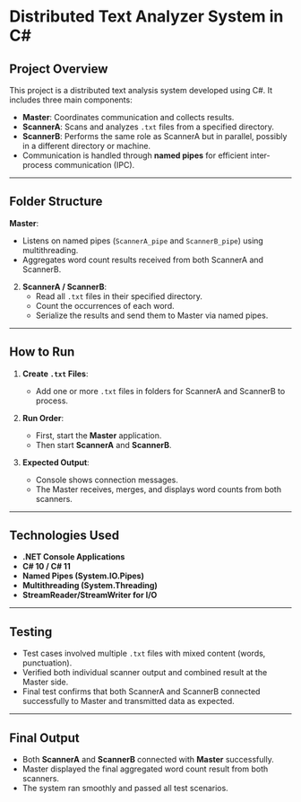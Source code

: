 # Distributed Text Analyzer System in C#

##  Project Overview

This project is a distributed text analysis system developed using C#. It includes three main components:

- **Master**: Coordinates communication and collects results.
- **ScannerA**: Scans and analyzes `.txt` files from a specified directory.
- **ScannerB**: Performs the same role as ScannerA but in parallel, possibly in a different directory or machine.
- Communication is handled through **named pipes** for efficient inter-process communication (IPC).

---

##  Folder Structure

**Master**:
   - Listens on named pipes (`ScannerA_pipe` and `ScannerB_pipe`) using multithreading.
   - Aggregates word count results received from both ScannerA and ScannerB.

2. **ScannerA / ScannerB**:
   - Read all `.txt` files in their specified directory.
   - Count the occurrences of each word.
   - Serialize the results and send them to Master via named pipes.

---

##  How to Run

1. **Create `.txt` Files**:
   - Add one or more `.txt` files in folders for ScannerA and ScannerB to process.

2. **Run Order**:
   - First, start the **Master** application.
   - Then start **ScannerA** and **ScannerB**.

3. **Expected Output**:
   - Console shows connection messages.
   - The Master receives, merges, and displays word counts from both scanners.

---

##  Technologies Used

- **.NET Console Applications**
- **C# 10 / C# 11**
- **Named Pipes (System.IO.Pipes)**
- **Multithreading (System.Threading)**
- **StreamReader/StreamWriter for I/O**

---

##  Testing

- Test cases involved multiple `.txt` files with mixed content (words, punctuation).
- Verified both individual scanner output and combined result at the Master side.
- Final test confirms that both ScannerA and ScannerB connected successfully to Master and transmitted data as expected.

---

##  Final Output

- Both **ScannerA** and **ScannerB** connected with **Master** successfully.
- Master displayed the final aggregated word count result from both scanners.
- The system ran smoothly and passed all test scenarios.
